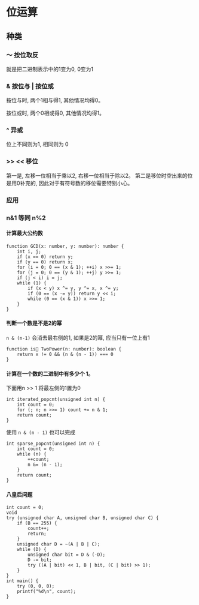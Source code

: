 # 位运算

## 种类

### ～ 按位取反

就是把二进制表示中的1变为0, 0变为1

### & 按位与 | 按位或

按位与时, 两个1相与得1, 其他情况均得0。 

按位或时, 两个0相或得0, 其他情况均得1。 

### ^ 异或

位上不同则为1, 相同则为 0

###  >> << 移位

第一是, 左移一位相当于乘以2, 右移一位相当于除以2。 第二是移位时空出来的位是用0补充的, 因此对于有符号数的移位需要特别小心。 

### 应用

### n&1 等同 n%2 

#### 计算最大公约数

    function GCD(x: number, y: number): number {
        int i, j; 
        if (x == 0) return y; 
        if (y == 0) return x; 
        for (i = 0; 0 == (x & 1); ++i) x >>= 1; 
        for (j = 0; 0 == (y & 1); ++j) y >>= 1; 
        if (j < i) i = j; 
        while (1) {
            if (x < y) x ^= y, y ^= x, x ^= y; 
            if (0 == (x -= y)) return y << i; 
            while (0 == (x & 1)) x >>= 1; 
        }
    }

#### 判断一个数是不是2的幂

 `n & (n-1)` 会消去最右侧的1, 如果是2的幂, 应当只有一位上有1

    function is TwoPower(n: number): boolean {
        return x != 0 && (n & (n - 1)) === 0
    }

#### 计算在一个数的二进制中有多少个 1。 

下面用n >> 1 将最左侧的1置为0

    int iterated_popcnt(unsigned int n) {
        int count = 0; 
        for (; n; n >>= 1) count += n & 1; 
        return count; 
    }

使用 `n & (n - 1)` 也可以完成

    int sparse_popcnt(unsigned int n) {
        int count = 0; 
        while (n) {
            ++count; 
            n &= (n - 1); 
        }
        return count; 
    }

#### 八皇后问题

    int count = 0; 
    void
    try (unsigned char A, unsigned char B, unsigned char C) {
        if (B == 255) {
            count++; 
            return; 
        }
        unsigned char D = ~(A | B | C); 
        while (D) {
            unsigned char bit = D & (-D); 
            D -= bit; 
            try ((A | bit) << 1, B | bit, (C | bit) >> 1); 
        }
    }
    int main() {
        try (0, 0, 0); 
        printf("%d\n", count); 
    }

